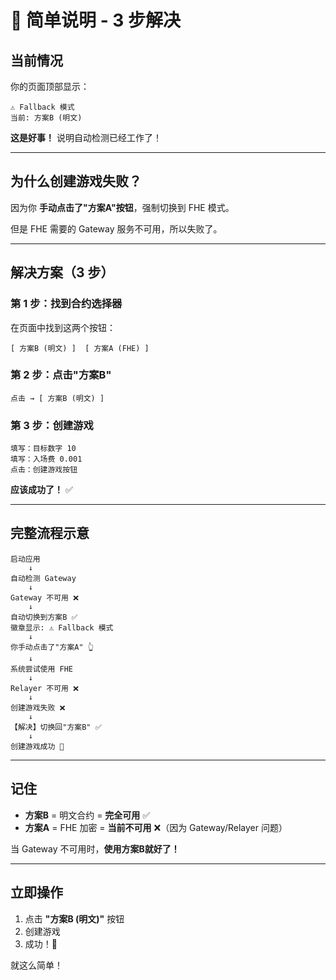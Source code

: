 # 🎯 简单说明 - 3 步解决

## 当前情况

你的页面顶部显示：
```
⚠️ Fallback 模式
当前: 方案B (明文)
```

**这是好事！** 说明自动检测已经工作了！

---

## 为什么创建游戏失败？

因为你 **手动点击了"方案A"按钮**，强制切换到 FHE 模式。

但是 FHE 需要的 Gateway 服务不可用，所以失败了。

---

## 解决方案（3 步）

### 第 1 步：找到合约选择器
在页面中找到这两个按钮：
```
[ 方案B (明文) ]  [ 方案A (FHE) ]
```

### 第 2 步：点击"方案B"
```
点击 → [ 方案B (明文) ]
```

### 第 3 步：创建游戏
```
填写：目标数字 10
填写：入场费 0.001
点击：创建游戏按钮
```

**应该成功了！** ✅

---

## 完整流程示意

```
启动应用
    ↓
自动检测 Gateway
    ↓
Gateway 不可用 ❌
    ↓
自动切换到方案B ✅
徽章显示: ⚠️ Fallback 模式
    ↓
你手动点击了"方案A" 👆
    ↓
系统尝试使用 FHE
    ↓
Relayer 不可用 ❌
    ↓
创建游戏失败 ❌
    ↓
【解决】切换回"方案B" ✅
    ↓
创建游戏成功 🎉
```

---

## 记住

- **方案B** = 明文合约 = **完全可用** ✅
- **方案A** = FHE 加密 = **当前不可用** ❌（因为 Gateway/Relayer 问题）

当 Gateway 不可用时，**使用方案B就好了！**

---

## 立即操作

1. 点击 **"方案B (明文)"** 按钮
2. 创建游戏
3. 成功！🎉

就这么简单！


